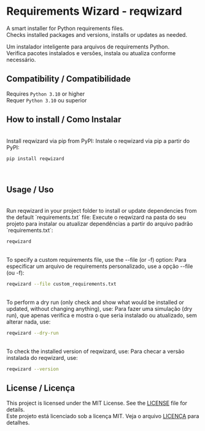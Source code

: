 # Requirements Wizard - reqwizard

A smart installer for Python requirements files.  
Checks installed packages and versions, installs or updates as needed.

Um instalador inteligente para arquivos de requirements Python.  
Verifica pacotes instalados e versões, instala ou atualiza conforme necessário.

## Compatibility / Compatibilidade

Requires `Python 3.10` or higher  
Requer `Python 3.10` ou superior

## How to install / Como Instalar
<br>
Install reqwizard via pip from PyPI:  
Instale o reqwizard via pip a partir do PyPI:

```bash
pip install reqwizard
```
<br>

## Usage / Uso
<br>
Run reqwizard in your project folder to install or update dependencies from the default `requirements.txt` file:  
Execute o reqwizard na pasta do seu projeto para instalar ou atualizar dependências a partir do arquivo padrão `requirements.txt`:

```bash
reqwizard
```  
<br>
To specify a custom requirements file, use the --file (or -f) option:  
Para especificar um arquivo de requirements personalizado, use a opção --file (ou -f):

```bash
reqwizard --file custom_requirements.txt
```
<br>
To perform a dry run (only check and show what would be installed or updated, without changing anything), use:  
Para fazer uma simulação (dry run), que apenas verifica e mostra o que seria instalado ou atualizado, sem alterar nada, use:

```bash
reqwizard --dry-run
```
<br>
To check the installed version of reqwizard, use:  
Para checar a versão instalada do reqwizard, use:

```bash
reqwizard --version
```


## License / Licença

This project is licensed under the MIT License. See the [LICENSE](LICENSE) file for details.  
Este projeto está licenciado sob a licença MIT. Veja o arquivo [LICENÇA](LICENSE) para detalhes.
